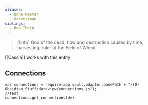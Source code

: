 ```yaml
---
aliases:
  - Bone Master
  - Harvestman
siblings:
  - Rea'Thain
---
```

> [!info] God of the dead, flow and destruction caused by time, harvesting, ruler of the Field of Wheat 

[[Cassia]] works with this entity

## Connections

```dataviewjs
var connections = require(app.vault.adapter.basePath + "/(0) Obsidian_Stuff/dataview/connections.js");
//test
connections.get_connections(dv)
```